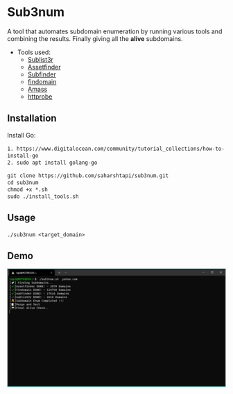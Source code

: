 # Sub3num

A tool that automates subdomain enumeration by running various tools and combining the results. Finally giving all the **alive** subdomains.

* Tools used:
  * [Sublist3r](https://github.com/aboul3la/Sublist3r.git) 
  * [Assetfinder](https://github.com/tomnomnom/assetfinder)
  * [Subfinder](https://github.com/projectdiscovery/subfinder)
  * [findomain](https://github.com/Findomain/Findomain)
  * [Amass](https://github.com/OWASP/Amass)
  * [httprobe](https://github.com/tomnomnom/httprobe)

## Installation 

Install Go: 
```
1. https://www.digitalocean.com/community/tutorial_collections/how-to-install-go
2. sudo apt install golang-go
```

```
git clone https://github.com/saharshtapi/sub3num.git
cd sub3num
chmod +x *.sh
sudo ./install_tools.sh
```

## Usage 
```
./sub3num <target_domain>
```

## Demo
 <img src="Demo.png" alt="sub3num" width="700px"></a>
